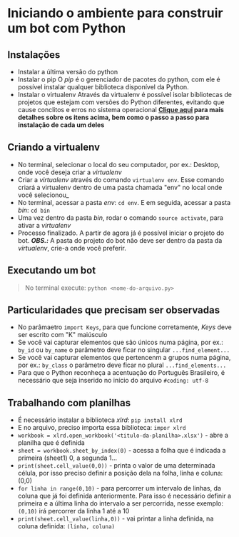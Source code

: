 # Iniciando o ambiente para construir um bot com Python

## Instalações
* Instalar a última versão do python
* Instalar o pip
    O _pip_ é o gerenciador de pacotes do python, com ele é possível instalar qualquer biblioteca disponível da Python.
* Instalar o virtualenv
    Através da virtualenv é possível isolar bibliotecas de projetos que estejam com versões do Python diferentes, evitando que cause conclitos e erros no sistema operacional
**[Clique aqui](http://blog.abraseucodigo.com.br/virtualenv-pip-pra-que-servem.html) para mais detalhes sobre os itens acima, bem como o passo a passo para instalação de cada um deles**

## Criando a virtualenv
* No terminal, selecionar o local do seu computador, por ex.: Desktop, onde você deseja criar a _virtualenv_
* Criar a _virtualenv_ através do comando `virtualenv env`. Esse comando criará a virtualenv dentro de uma pasta chamada "env" no local onde você selecionou_
* No terminal, acessar a pasta _env_: `cd env`. E em seguida, acessar a pasta _bin_: `cd bin`
* Uma vez dentro da pasta _bin_, rodar o comando `source activate`, para ativar a _virtualenv_
* Processo finalizado. A partir de agora já é possível iniciar o projeto do bot.
**_OBS.:_** A pasta do projeto do bot não deve ser dentro da pasta da _virtualenv_, crie-a onde você preferir.

## Executando um bot
>No terminal execute: `python <nome-do-arquivo.py>`

## Particularidades que precisam ser observadas
* No parâmaetro `import Keys`, para que funcione corretamente, _Keys_ deve ser escrito com "K" maiúsculo
* Se você vai capturar elementos que são únicos numa página, por ex.: `by_id` ou `by_name` o parâmetro deve ficar no singular `...find_element...`
* Se você vai capturar elementos que pertencenm a grupos numa página, por ex.: `by_class` o parâmetro deve ficar no plural `...find_elements...`
* Para que o Python reconheça a acentuação do Português Brasileiro, é necessário que seja inserido no início do arquivo `#coding: utf-8`

## Trabalhando com planilhas
* É necessário instalar a biblioteca _xlrd_: `pip install xlrd`
* E no arquivo, preciso importa essa biblioteca: `impor xlrd`
* `workbook = xlrd.open_workbook('<titulo-da-planilha>.xlsx')` - abre a planilha que é definida
* `sheet = workbook.sheet_by_index(0)` - acessa a folha que é indicada a primeira (sheet1) 0, a segunda 1...
* `print(sheet.cell_value(0,0))` - printa o valor de uma determinada célula, por isso preciso definir a posição dela na folha, linha e coluna: (0,0)
* `for linha in range(0,10)` - para percorrer um intervalo de linhas, da coluna que já foi definida anteriormente. Para isso é necessário definir a primeira e a última linha do intervalo a ser percorrida, nesse exemplo: `(0,10)` irá percorrer da linha 1 até a 10
* `print(sheet.cell_value(linha,0))` - vai printar a linha definida, na coluna definida: `(linha, coluna)`
